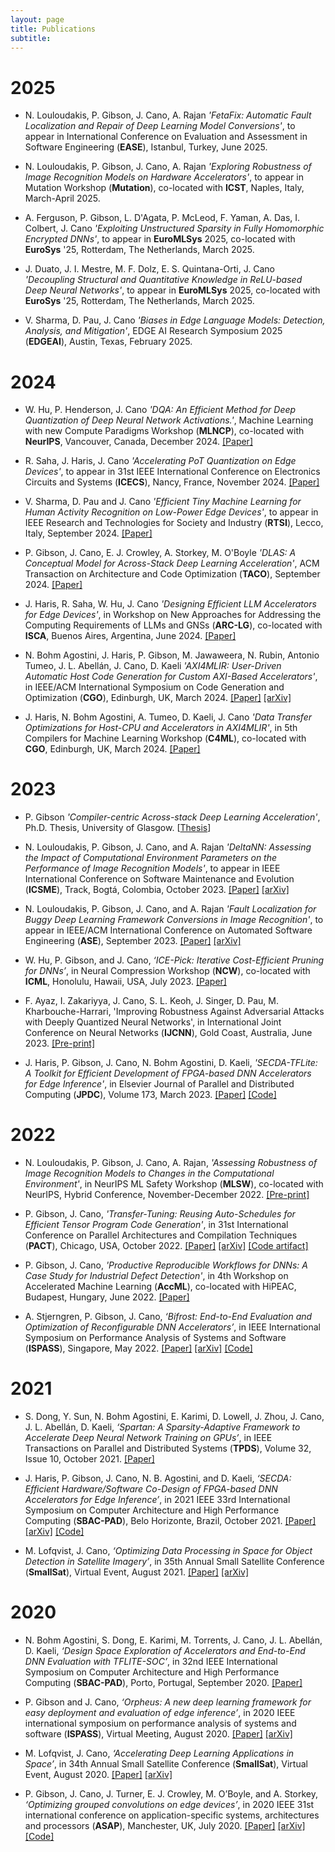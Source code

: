 ```yaml
---
layout: page
title: Publications
subtitle:
---
```


# 2025

- N. Louloudakis, P. Gibson, J. Cano, A. Rajan
    *'FetaFix: Automatic Fault Localization and Repair of Deep Learning Model Conversions'*, to appear in International Conference on Evaluation and Assessment in Software Engineering (**EASE**), Istanbul, Turkey, June 2025.

- N. Louloudakis, P. Gibson, J. Cano, A. Rajan
    *'Exploring Robustness of Image Recognition Models on Hardware Accelerators'*, to appear in Mutation Workshop (**Mutation**), co-located with **ICST**, Naples, Italy, March-April 2025.

- A. Ferguson, P. Gibson, L. D'Agata, P. McLeod, F. Yaman, A. Das, I. Colbert, J. Cano
    *'Exploiting Unstructured Sparsity in Fully Homomorphic Encrypted DNNs'*, to appear in **EuroMLSys** 2025, co-located with **EuroSys** '25, Rotterdam, The Netherlands, March 2025.

- J. Duato, J. I. Mestre, M. F. Dolz, E. S. Quintana-Orti, J. Cano
    *'Decoupling Structural and Quantitative Knowledge in ReLU-based Deep Neural Networks'*, to appear in **EuroMLSys** 2025, co-located with **EuroSys** '25, Rotterdam, The Netherlands, March 2025.

- V. Sharma, D. Pau, J. Cano
    *'Biases in Edge Language Models: Detection, Analysis, and Mitigation'*, EDGE AI Research Symposium 2025 (**EDGEAI**), Austin, Texas, February 2025.

# 2024

- W. Hu, P. Henderson, J. Cano
    *'DQA: An Efficient Method for Deep Quantization of Deep Neural Network Activations.'*, Machine Learning with new Compute Paradigms Workshop (**MLNCP**), co-located with **NeurIPS**, Vancouver, Canada, December 2024. [[Paper]](https://openreview.net/forum?id=esMnmm2VJh)

- R. Saha, J. Haris, J. Cano
    *'Accelerating PoT Quantization on Edge Devices'*, to appear in 31st IEEE International Conference on Electronics Circuits and Systems (**ICECS**), Nancy, France, November 2024. [[Paper]](https://eprints.gla.ac.uk/331500/)

- V. Sharma, D. Pau and J. Cano 
    *'Efficient Tiny Machine Learning for Human Activity Recognition on Low-Power Edge Devices'*, to appear in IEEE Research and Technologies for Society and Industry (**RTSI**), Lecco, Italy, September 2024. [[Paper]](https://eprints.gla.ac.uk/330318/)

- P. Gibson, J. Cano, E. J. Crowley, A. Storkey, M. O'Boyle
    *'DLAS: A Conceptual Model for Across-Stack Deep Learning Acceleration'*, ACM Transaction on Architecture and Code Optimization (**TACO**), September 2024. [[Paper]](https://dl.acm.org/doi/10.1145/3688609)

- J. Haris, R. Saha, W. Hu, J. Cano
    *'Designing Efficient LLM Accelerators for Edge Devices'*, in Workshop on New Approaches for Addressing the Computing Requirements of LLMs and GNSs (**ARC-LG**), co-located with **ISCA**, Buenos Aires, Argentina, June 2024. [[Paper]](https://arxiv.org/abs/2408.00462)

- N. Bohm Agostini, J. Haris, P. Gibson, M. Jawaweera, N. Rubin, Antonio Tumeo, J. L. Abellán, J. Cano, D. Kaeli
    *'AXI4MLIR: User-Driven Automatic Host Code Generation for Custom AXI-Based Accelerators'*, in IEEE/ACM International Symposium on Code Generation and Optimization (**CGO**), Edinburgh, UK, March 2024. [[Paper]](https://ieeexplore.ieee.org/abstract/document/10444801) [[arXiv]](https://arxiv.org/abs/2312.14821)

- J. Haris, N. Bohm Agostini, A. Tumeo, D. Kaeli, J. Cano
    *'Data Transfer Optimizations for Host-CPU and Accelerators in AXI4MLIR'*, in 5th Compilers for Machine Learning Workshop (**C4ML**), co-located with **CGO**, Edinburgh, UK, March 2024. [[Paper]](https://arxiv.org/abs/2402.19184)

# 2023

- P. Gibson
    *'Compiler-centric Across-stack Deep Learning Acceleration'*, Ph.D. Thesis, University of Glasgow. [[Thesis](https://theses.gla.ac.uk/83959/)]

- N. Louloudakis, P. Gibson, J. Cano, and A. Rajan
    *'DeltaNN: Assessing the Impact of Computational Environment Parameters on the Performance of Image Recognition Models'*, to appear in IEEE International Conference on Software Maintenance and Evolution (**ICSME**), Track, Bogtá, Colombia, October 2023. [[Paper]](https://ieeexplore.ieee.org/abstract/document/10336258) [[arXiv]](https://arxiv.org/abs/2306.06208)

- N. Louloudakis, P. Gibson, J. Cano, and A. Rajan
    *'Fault Localization for Buggy Deep Learning Framework Conversions in Image Recognition'*, to appear in IEEE/ACM International Conference on Automated Software Engineering (**ASE**), September 2023. [[Paper]](https://ieeexplore.ieee.org/abstract/document/10298525) [[arXiv]](https://arxiv.org/abs/2306.06157)

- W. Hu, P. Gibson, and J. Cano, *‘ICE-Pick: Iterative Cost-Efficient Pruning for DNNs’*, in Neural Compression Workshop (**NCW**), co-located with **ICML**, Honolulu, Hawaii, USA, July 2023. [[Paper]](https://openreview.net/forum?id=fWYKVtf7lu)

- F. Ayaz, I. Zakariyya, J. Cano, S. L. Keoh, J. Singer, D. Pau, M. Kharbouche-Harrari, 'Improving Robustness Against Adversarial Attacks with Deeply Quantized Neural Networks', in International Joint Conference on Neural Networks (**IJCNN**), Gold Coast, Australia, June 2023. [[Pre-print]](https://arxiv.org/abs/2304.12829)

- J. Haris, P. Gibson, J. Cano, N. Bohm Agostini, D. Kaeli, *'SECDA-TFLite: A Toolkit for Efficient Development of FPGA-based DNN Accelerators for Edge Inference'*, in Elsevier Journal of Parallel and Distributed Computing (**JPDC**), Volume 173, March 2023. [[Paper]](https://www.sciencedirect.com/science/article/pii/S0743731522002301) [[Code]](https://github.com/gicLAB/SECDA-TFLite)

# 2022

- N. Louloudakis, P. Gibson, J. Cano, A. Rajan, *'Assessing Robustness of Image Recognition Models to Changes in the Computational Environment'*,  in NeurIPS ML Safety Workshop (<b>MLSW</b>), co-located with NeurIPS, Hybrid Conference, November-December 2022. [[Pre-print]](https://www.dcs.gla.ac.uk/~josecr/pub/2022_MLSW.pdf)

- P. Gibson, J. Cano,  *'Transfer-Tuning: Reusing Auto-Schedules for Efficient Tensor Program Code Generation'*, in 31st International Conference on Parallel Architectures and Compilation Techniques (**PACT**), Chicago, USA, October 2022. [[Paper]](https://dl.acm.org/doi/10.1145/3559009.3569682) [[arXiv]](https://arxiv.org/abs/2201.05587) [[Code artifact]](https://github.com/gicLAB/transfer-tuning)

- P. Gibson, J. Cano, *'Productive Reproducible Workflows for DNNs: A Case Study for Industrial Defect Detection'*, in 4th Workshop on Accelerated Machine Learning (**AccML**), co-located with HiPEAC, Budapest, Hungary, June 2022. [[Paper]](https://accml.dcs.gla.ac.uk/papers/2022/4thAccML_paper_2(16).pdf)

- A. Stjerngren, P. Gibson, J. Cano, *‘Bifrost: End-to-End Evaluation and Optimization of Reconfigurable DNN Accelerators’*, in IEEE International Symposium on Performance Analysis of Systems and Software (**ISPASS**), Singapore, May 2022. [[Paper]](https://ieeexplore.ieee.org/document/9804659/) [[arXiv]](https://arxiv.org/abs/2204.12418) [[Code]](https://github.com/gicLAB/bifrost)


# 2021

- S. Dong, Y. Sun, N. Bohm Agostini, E. Karimi, D. Lowell, J. Zhou, J. Cano, J. L. Abellán, D. Kaeli, *‘Spartan: A Sparsity-Adaptive Framework to Accelerate Deep Neural Network Training on GPUs’*, in IEEE Transactions on Parallel and Distributed Systems (<b>TPDS</b>), Volume 32, Issue 10, October 2021. [[Paper]](https://ieeexplore.ieee.org/abstract/document/9382871?signout=success&signout=success)

- J. Haris, P. Gibson, J. Cano, N. B. Agostini, and D. Kaeli, *‘SECDA: Efficient Hardware/Software Co-Design of FPGA-based DNN Accelerators for Edge Inference’*, in 2021 IEEE 33rd International Symposium on Computer Architecture and High Performance Computing (<b>SBAC-PAD</b>), Belo Horizonte, Brazil, October 2021. [[Paper]](https://ieeexplore.ieee.org/document/9651579) [[arXiv]](https://arxiv.org/abs/2110.00478) [[Code]](https://github.com/giclab/secda)

- M. Lofqvist, J. Cano, *‘Optimizing Data Processing in Space for Object Detection in Satellite Imagery’*, in 35th Annual Small Satellite Conference (<b>SmallSat</b>), Virtual Event, August 2021. [[Paper]](https://digitalcommons.usu.edu/smallsat/2021/all2021/135/) [[arXiv]](https://arxiv.org/abs/2107.03774)


# 2020

- N. Bohm Agostini, S. Dong, E. Karimi, M. Torrents, J. Cano, J. L. Abellán, D. Kaeli, *‘Design Space Exploration of Accelerators and End-to-End DNN Evaluation with TFLITE-SOC’*, in 32nd IEEE International Symposium on Computer Architecture and High Performance Computing (<b>SBAC-PAD</b>), Porto, Portugal, September 2020. [[Paper]](https://ieeexplore.ieee.org/document/9235056)

- P. Gibson and J. Cano, *‘Orpheus: A new deep learning framework for easy deployment and evaluation of edge inference’*, in 2020 IEEE international symposium on performance analysis of systems and software (<b>ISPASS</b>), Virtual Meeting, August 2020. [[Paper]](https://ieeexplore.ieee.org/document/9238597) [[arXiv]](https://arxiv.org/abs/2107.03774)

- M. Lofqvist, J. Cano, *‘Accelerating Deep Learning Applications in Space’*, in 34th Annual Small Satellite Conference (<b>SmallSat</b>), Virtual Event, August 2020. [[Paper]](https://digitalcommons.usu.edu/smallsat/2020/all2020/21/) [[arXiv]](https://arxiv.org/abs/2007.11089)

- P. Gibson, J. Cano, J. Turner, E. J. Crowley, M. O’Boyle, and A. Storkey, *‘Optimizing grouped convolutions on edge devices’*, in 2020 IEEE 31st international conference on application-specific systems, architectures and processors (<b>ASAP</b>), Manchester, UK, July 2020. [[Paper]](https://ieeexplore.ieee.org/document/9153227/) [[arXiv]](https://arxiv.org/abs/2006.09791) [[Code]](https://github.com/apache/tvm/blob/main/python/tvm/topi/x86/group_conv2d.py#L109)
